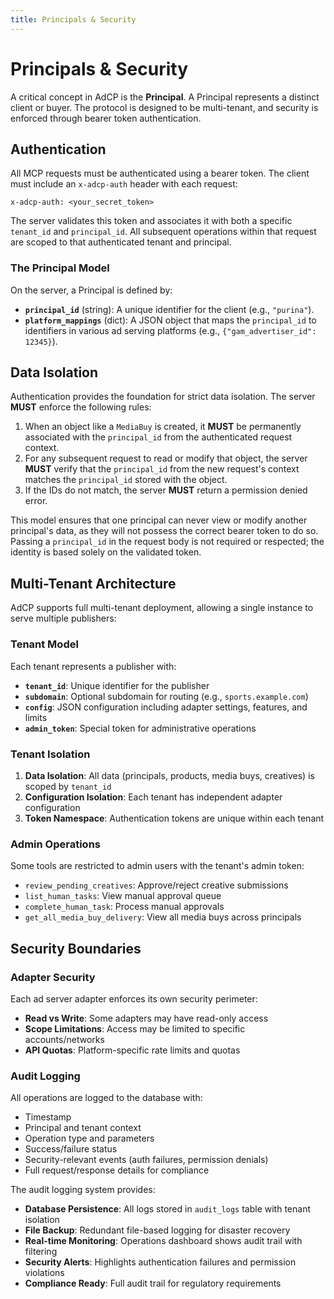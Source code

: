 ```yaml
---
title: Principals & Security
---
```


# Principals & Security

A critical concept in AdCP is the **Principal**. A Principal represents a distinct client or buyer. The protocol is designed to be multi-tenant, and security is enforced through bearer token authentication.

## Authentication

All MCP requests must be authenticated using a bearer token. The client must include an `x-adcp-auth` header with each request:

`x-adcp-auth: <your_secret_token>`

The server validates this token and associates it with both a specific `tenant_id` and `principal_id`. All subsequent operations within that request are scoped to that authenticated tenant and principal.

### The Principal Model

On the server, a Principal is defined by:
- **`principal_id`** (string): A unique identifier for the client (e.g., `"purina"`).
- **`platform_mappings`** (dict): A JSON object that maps the `principal_id` to identifiers in various ad serving platforms (e.g., `{"gam_advertiser_id": 12345}`).

## Data Isolation

Authentication provides the foundation for strict data isolation. The server **MUST** enforce the following rules:

1.  When an object like a `MediaBuy` is created, it **MUST** be permanently associated with the `principal_id` from the authenticated request context.
2.  For any subsequent request to read or modify that object, the server **MUST** verify that the `principal_id` from the new request's context matches the `principal_id` stored with the object.
3.  If the IDs do not match, the server **MUST** return a permission denied error.

This model ensures that one principal can never view or modify another principal's data, as they will not possess the correct bearer token to do so. Passing a `principal_id` in the request body is not required or respected; the identity is based solely on the validated token.

## Multi-Tenant Architecture

AdCP supports full multi-tenant deployment, allowing a single instance to serve multiple publishers:

### Tenant Model

Each tenant represents a publisher with:
- **`tenant_id`**: Unique identifier for the publisher
- **`subdomain`**: Optional subdomain for routing (e.g., `sports.example.com`)
- **`config`**: JSON configuration including adapter settings, features, and limits
- **`admin_token`**: Special token for administrative operations

### Tenant Isolation

1. **Data Isolation**: All data (principals, products, media buys, creatives) is scoped by `tenant_id`
2. **Configuration Isolation**: Each tenant has independent adapter configuration
3. **Token Namespace**: Authentication tokens are unique within each tenant

### Admin Operations

Some tools are restricted to admin users with the tenant's admin token:
- `review_pending_creatives`: Approve/reject creative submissions
- `list_human_tasks`: View manual approval queue
- `complete_human_task`: Process manual approvals
- `get_all_media_buy_delivery`: View all media buys across principals

## Security Boundaries

### Adapter Security

Each ad server adapter enforces its own security perimeter:
- **Read vs Write**: Some adapters may have read-only access
- **Scope Limitations**: Access may be limited to specific accounts/networks
- **API Quotas**: Platform-specific rate limits and quotas

### Audit Logging

All operations are logged to the database with:
- Timestamp
- Principal and tenant context
- Operation type and parameters
- Success/failure status
- Security-relevant events (auth failures, permission denials)
- Full request/response details for compliance

The audit logging system provides:
- **Database Persistence**: All logs stored in `audit_logs` table with tenant isolation
- **File Backup**: Redundant file-based logging for disaster recovery
- **Real-time Monitoring**: Operations dashboard shows audit trail with filtering
- **Security Alerts**: Highlights authentication failures and permission violations
- **Compliance Ready**: Full audit trail for regulatory requirements
